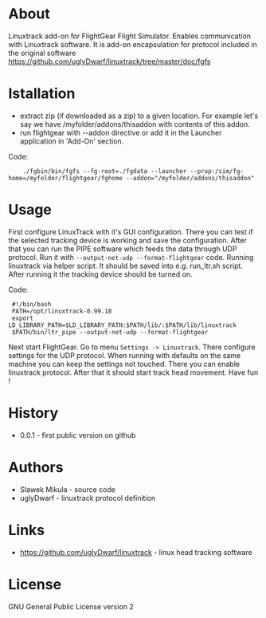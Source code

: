 # About

Linuxtrack add-on for FlightGear Flight Simulator. Enables communication with
Linuxtrack software. It is add-on encapsulation for protocol included in the
original software https://github.com/uglyDwarf/linuxtrack/tree/master/doc/fgfs

# Istallation

- extract zip (if downloaded as a zip) to a given location. For example let's
  say we have /myfolder/addons/thisaddon with contents of this addon.
- run flightgear with --addon directive or add it in the Launcher application
  in 'Add-On' section.

Code:
```
    ./fgbin/bin/fgfs --fg-root=./fgdata --launcher --prop:/sim/fg-home=/myfolder/flightgear/fghome --addon="/myfolder/addons/thisaddon"
```

# Usage

First configure LinuxTrack with it's GUI configuration. There you can test if
the selected tracking device is working and save the configuration. After that
you can run the PIPE software which feeds the data through UDP protocol. Run it
with `--output-net-udp --format-flightgear` code. Running linuxtrack via helper
script. It should be saved into e.g. run_ltr.sh script. After running it the
tracking device should be turned on.

Code:
```
 #!/bin/bash
 PATH=/opt/linuxtrack-0.99.18
 export LD_LIBRARY_PATH=$LD_LIBRARY_PATH:$PATH/lib/:$PATH/lib/linuxtrack
 $PATH/bin/ltr_pipe --output-net-udp --format-flightgear
```

Next start FlightGear. Go to menu `Settings -> Linuxtrack`. There configure
settings for the UDP protocol. When running with defaults on the same machine
you can keep the settings not touched. There you can enable linuxtrack protocol.
After that it should start track head movement. Have fun !

# History

- 0.0.1 - first public version on github


# Authors

- Slawek Mikula - source code
- uglyDwarf - linuxtrack protocol definition

# Links

- https://github.com/uglyDwarf/linuxtrack - linux head tracking software

# License

GNU General Public License version 2
